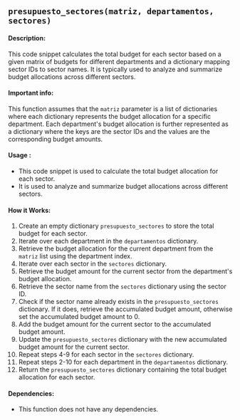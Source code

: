## `presupuesto_sectores(matriz, departamentos, sectores)`

#### Description:
This code snippet calculates the total budget for each sector based on a given matrix of budgets for different departments and a dictionary mapping sector IDs to sector names. It is typically used to analyze and summarize budget allocations across different sectors.

#### Important info:
This function assumes that the `matriz` parameter is a list of dictionaries where each dictionary represents the budget allocation for a specific department. Each department's budget allocation is further represented as a dictionary where the keys are the sector IDs and the values are the corresponding budget amounts.

#### Usage :

- This code snippet is used to calculate the total budget allocation for each sector.
- It is used to analyze and summarize budget allocations across different sectors.

#### How it Works:
1. Create an empty dictionary `presupuesto_sectores` to store the total budget for each sector.
2. Iterate over each department in the `departamentos` dictionary.
3. Retrieve the budget allocation for the current department from the `matriz` list using the department index.
4. Iterate over each sector in the `sectores` dictionary.
5. Retrieve the budget amount for the current sector from the department's budget allocation.
6. Retrieve the sector name from the `sectores` dictionary using the sector ID.
7. Check if the sector name already exists in the `presupuesto_sectores` dictionary. If it does, retrieve the accumulated budget amount, otherwise set the accumulated budget amount to 0.
8. Add the budget amount for the current sector to the accumulated budget amount.
9. Update the `presupuesto_sectores` dictionary with the new accumulated budget amount for the current sector.
10. Repeat steps 4-9 for each sector in the `sectores` dictionary.
11. Repeat steps 2-10 for each department in the `departamentos` dictionary.
12. Return the `presupuesto_sectores` dictionary containing the total budget allocation for each sector.

#### Dependencies:
- This function does not have any dependencies.